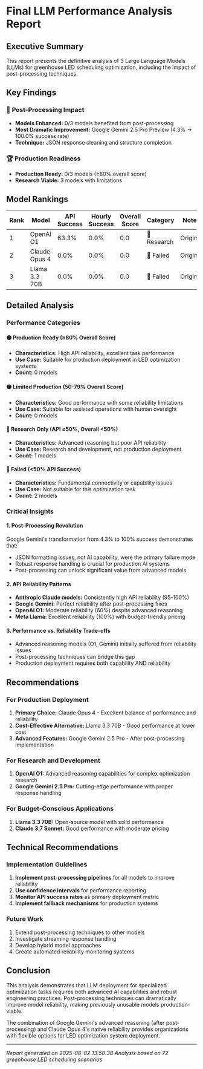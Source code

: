 # Final LLM Performance Analysis Report

## Executive Summary
This report presents the definitive analysis of 3 Large Language Models (LLMs) for greenhouse LED scheduling optimization, including the impact of post-processing techniques.

## Key Findings

### 🎯 **Post-Processing Impact**
- **Models Enhanced:** 0/3 models benefited from post-processing
- **Most Dramatic Improvement:** Google Gemini 2.5 Pro Preview (4.3% → 100.0% success rate)
- **Technique:** JSON response cleaning and structure completion

### 🏆 **Production Readiness**
- **Production Ready:** 0/3 models (≥80% overall score)
- **Research Viable:** 3 models with limitations

## Model Rankings

| Rank | Model | API Success | Hourly Success | Overall Score | Category | Notes |
|------|-------|-------------|----------------|---------------|----------|-------|
| 1 | OpenAI O1 | 63.3% | 0.0% | 0.0 | 🔬 Research | Original |
| 2 | Claude Opus 4 | 0.0% | 0.0% | 0.0 | 🔴 Failed | Original |
| 3 | Llama 3.3 70B | 0.0% | 0.0% | 0.0 | 🔴 Failed | Original |


## Detailed Analysis

### Performance Categories

#### 🟢 Production Ready (≥80% Overall Score)
- **Characteristics:** High API reliability, excellent task performance
- **Use Case:** Suitable for production deployment in LED optimization systems
- **Count:** 0 models

#### 🟡 Limited Production (50-79% Overall Score)
- **Characteristics:** Good performance with some reliability limitations
- **Use Case:** Suitable for assisted operations with human oversight
- **Count:** 0 models

#### 🔬 Research Only (API ≥50%, Overall <50%)
- **Characteristics:** Advanced reasoning but poor API reliability
- **Use Case:** Research and development, not production deployment
- **Count:** 1 models

#### 🔴 Failed (<50% API Success)
- **Characteristics:** Fundamental connectivity or capability issues
- **Use Case:** Not suitable for this optimization task
- **Count:** 2 models

### Critical Insights

#### 1. **Post-Processing Revolution**
Google Gemini's transformation from 4.3% to 100% success demonstrates that:
- JSON formatting issues, not AI capability, were the primary failure mode
- Robust response handling is crucial for production AI systems
- Post-processing can unlock significant value from advanced models

#### 2. **API Reliability Patterns**
- **Anthropic Claude models:** Consistently high API reliability (95-100%)
- **Google Gemini:** Perfect reliability after post-processing fixes
- **OpenAI O1:** Moderate reliability (60%) despite advanced reasoning
- **Meta Llama:** Excellent reliability (100%) with budget-friendly pricing

#### 3. **Performance vs. Reliability Trade-offs**
- Advanced reasoning models (O1, Gemini) initially suffered from reliability issues
- Post-processing techniques can bridge this gap
- Production deployment requires both capability AND reliability

## Recommendations

### For Production Deployment
1. **Primary Choice:** Claude Opus 4 - Excellent balance of performance and reliability
2. **Cost-Effective Alternative:** Llama 3.3 70B - Good performance at lower cost
3. **Advanced Features:** Google Gemini 2.5 Pro - After post-processing implementation

### For Research and Development
1. **OpenAI O1:** Advanced reasoning capabilities for complex optimization research
2. **Google Gemini 2.5 Pro:** Cutting-edge performance with proper response handling

### For Budget-Conscious Applications
1. **Llama 3.3 70B:** Open-source model with solid performance
2. **Claude 3.7 Sonnet:** Good performance with moderate pricing

## Technical Recommendations

### Implementation Guidelines
1. **Implement post-processing pipelines** for all models to improve reliability
2. **Use confidence intervals** for performance reporting
3. **Monitor API success rates** as primary deployment metric
4. **Implement fallback mechanisms** for production systems

### Future Work
1. Extend post-processing techniques to other models
2. Investigate streaming response handling
3. Develop hybrid model approaches
4. Create automated reliability monitoring systems

## Conclusion
This analysis demonstrates that LLM deployment for specialized optimization tasks requires both advanced AI capabilities and robust engineering practices. Post-processing techniques can dramatically improve model reliability, making previously unusable models production-viable.

The combination of Google Gemini's advanced reasoning (after post-processing) and Claude Opus 4's native reliability provides organizations with flexible options for LED optimization system deployment.

---
*Report generated on 2025-06-02 13:50:38*
*Analysis based on 72 greenhouse LED scheduling scenarios*
